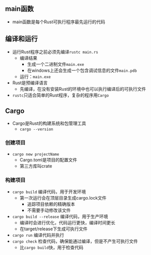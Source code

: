 ## main函数
- main函数是每个Rust可执行程序最先运行的代码
## 编译和运行
- 运行Rust程序之前必须先编译`rustc main.rs`
  - 编译结果
    - 生成一个二进制文件`main.exe`
    - 在windows上还会生成一个包含调试信息的文件`main.pdb`
  - 运行：`main.exe`
- Rust是预编译语言
  - 先编译，在没有安装Rust的环境中也可以执行编译后的可执行文件
- `rustc`只适合简单的Rust程序，复杂的程序用`Cargo`
## Cargo
- Cargo是Rust的构建系统和包管理工具
  - `cargo --version`
### 创建项目
- `cargo new projectName`
  - Cargo.toml是项目的配置文件
  - 第三方库叫crate
### 构建项目
- `cargo build` 编译代码，用于开发环境
  - 第一次运行会在顶层目录生成cargo.lock文件
    - 追踪项目依赖的精确版本
    - 不需要手动修改该文件
- `cargo build --release` 编译代码，用于生产环境
  - 编译时会进行优化，代码运行更快，编译时间更长
  - 在target/release下生成可执行文件
- `cargo run` 编译代码并执行
- `cargo check` 检查代码，确保能通过编译，但是不产生可执行文件
  - 比`cargo build`快，用于检查代码

